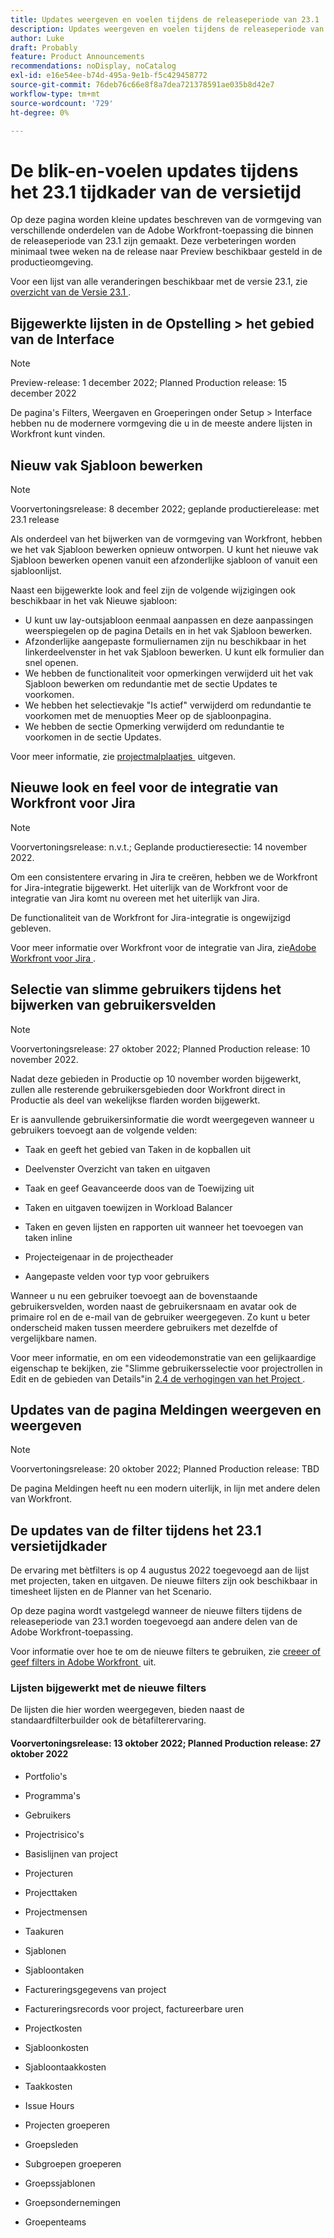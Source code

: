 ```yaml
---
title: Updates weergeven en voelen tijdens de releaseperiode van 23.1
description: Updates weergeven en voelen tijdens de releaseperiode van 23.1
author: Luke
draft: Probably
feature: Product Announcements
recommendations: noDisplay, noCatalog
exl-id: e16e54ee-b74d-495a-9e1b-f5c429458772
source-git-commit: 76deb76c66e8f8a7dea721378591ae035b8d42e7
workflow-type: tm+mt
source-wordcount: '729'
ht-degree: 0%

---
```


# De blik-en-voelen updates tijdens het 23.1 tijdkader van de versietijd

Op deze pagina worden kleine updates beschreven van de vormgeving van verschillende onderdelen van de Adobe Workfront-toepassing die binnen de releaseperiode van 23.1 zijn gemaakt. Deze verbeteringen worden minimaal twee weken na de release naar Preview beschikbaar gesteld in de productieomgeving.

Voor een lijst van alle veranderingen beschikbaar met de versie 23.1, zie [&#x200B; overzicht van de Versie 23.1 &#x200B;](/help/quicksilver/product-announcements/product-releases/23.1-release-activity/23-1-release-overview.md).

## Bijgewerkte lijsten in de Opstelling > het gebied van de Interface

>[!NOTE]
>
>Preview-release: 1 december 2022; Planned Production release: 15 december 2022

De pagina&#39;s Filters, Weergaven en Groeperingen onder Setup > Interface hebben nu de modernere vormgeving die u in de meeste andere lijsten in Workfront kunt vinden.

## Nieuw vak Sjabloon bewerken

>[!NOTE]
>
>Voorvertoningsrelease: 8 december 2022; geplande productierelease: met 23.1 release

Als onderdeel van het bijwerken van de vormgeving van Workfront, hebben we het vak Sjabloon bewerken opnieuw ontworpen. U kunt het nieuwe vak Sjabloon bewerken openen vanuit een afzonderlijke sjabloon of vanuit een sjabloonlijst.

Naast een bijgewerkte look and feel zijn de volgende wijzigingen ook beschikbaar in het vak Nieuwe sjabloon:

* U kunt uw lay-outsjabloon eenmaal aanpassen en deze aanpassingen weerspiegelen op de pagina Details en in het vak Sjabloon bewerken.
* Afzonderlijke aangepaste formuliernamen zijn nu beschikbaar in het linkerdeelvenster in het vak Sjabloon bewerken. U kunt elk formulier dan snel openen.
* We hebben de functionaliteit voor opmerkingen verwijderd uit het vak Sjabloon bewerken om redundantie met de sectie Updates te voorkomen.
* We hebben het selectievakje &quot;Is actief&quot; verwijderd om redundantie te voorkomen met de menuopties Meer op de sjabloonpagina.
* We hebben de sectie Opmerking verwijderd om redundantie te voorkomen in de sectie Updates.

Voor meer informatie, zie [&#x200B; projectmalplaatjes &#x200B;](/help/quicksilver/manage-work/projects/create-and-manage-templates/edit-templates.md) uitgeven.

## Nieuwe look en feel voor de integratie van Workfront voor Jira

>[!NOTE]
>
>Voorvertoningsrelease: n.v.t.; Geplande productieresectie: 14 november 2022.

Om een consistentere ervaring in Jira te creëren, hebben we de Workfront for Jira-integratie bijgewerkt. Het uiterlijk van de Workfront voor de integratie van Jira komt nu overeen met het uiterlijk van Jira.

De functionaliteit van de Workfront for Jira-integratie is ongewijzigd gebleven.

Voor meer informatie over Workfront voor de integratie van Jira, zie [&#x200B; Adobe Workfront voor Jira &#x200B;](/help/quicksilver/workfront-integrations-and-apps/use-workfront-with-jira/workfront-for-jira.md).

## Selectie van slimme gebruikers tijdens het bijwerken van gebruikersvelden

>[!NOTE]
>
>Voorvertoningsrelease: 27 oktober 2022; Planned Production release: 10 november 2022.
>
>Nadat deze gebieden in Productie op 10 november worden bijgewerkt, zullen alle resterende gebruikersgebieden door Workfront direct in Productie als deel van wekelijkse flarden worden bijgewerkt.

Er is aanvullende gebruikersinformatie die wordt weergegeven wanneer u gebruikers toevoegt aan de volgende velden:

* Taak en geeft het gebied van Taken in de kopballen uit

* Deelvenster Overzicht van taken en uitgaven

* Taak en geef Geavanceerde doos van de Toewijzing uit

* Taken en uitgaven toewijzen in Workload Balancer

* Taken en geven lijsten en rapporten uit wanneer het toevoegen van taken inline

* Projecteigenaar in de projectheader

* Aangepaste velden voor typ voor gebruikers

Wanneer u nu een gebruiker toevoegt aan de bovenstaande gebruikersvelden, worden naast de gebruikersnaam en avatar ook de primaire rol en de e-mail van de gebruiker weergegeven. Zo kunt u beter onderscheid maken tussen meerdere gebruikers met dezelfde of vergelijkbare namen.

Voor meer informatie, en om een videodemonstratie van een gelijkaardige eigenschap te bekijken, zie &quot;Slimme gebruikersselectie voor projectrollen in Edit en de gebieden van Details&quot;in [&#x200B; 2.4 de verhogingen van het Project &#x200B;](/help/quicksilver/product-announcements/product-releases/22.4-release-activity/22-4-project-enhancements.md).

## Updates van de pagina Meldingen weergeven en weergeven

>[!NOTE]
>
>Voorvertoningsrelease: 20 oktober 2022; Planned Production release: TBD <!-- Phased rollout beginning on November 3, with availability for all customers by November 17, 2022. -->

De pagina Meldingen heeft nu een modern uiterlijk, in lijn met andere delen van Workfront.

## De updates van de filter tijdens het 23.1 versietijdkader

De ervaring met bètfilters is op 4 augustus 2022 toegevoegd aan de lijst met projecten, taken en uitgaven. De nieuwe filters zijn ook beschikbaar in timesheet lijsten en de Planner van het Scenario.

Op deze pagina wordt vastgelegd wanneer de nieuwe filters tijdens de releaseperiode van 23.1 worden toegevoegd aan andere delen van de Adobe Workfront-toepassing.

Voor informatie over hoe te om de nieuwe filters te gebruiken, zie [&#x200B; creeer of geef filters in Adobe Workfront &#x200B;](/help/quicksilver/reports-and-dashboards/reports/reporting-elements/create-filters.md) uit.

### Lijsten bijgewerkt met de nieuwe filters

De lijsten die hier worden weergegeven, bieden naast de standaardfilterbuilder ook de bètafilterervaring.

#### Voorvertoningsrelease: 13 oktober 2022; Planned Production release: 27 oktober 2022

* Portfolio&#39;s

* Programma&#39;s

* Gebruikers

* Projectrisico&#39;s

* Basislijnen van project

* Projecturen

* Projecttaken

* Projectmensen

* Taakuren

* Sjablonen

* Sjabloontaken

* Factureringsgegevens van project

* Factureringsrecords voor project, factureerbare uren

* Projectkosten

* Sjabloonkosten

* Sjabloontaakkosten

* Taakkosten

* Issue Hours

* Projecten groeperen

* Groepsleden

* Subgroepen groeperen

* Groepssjablonen

* Groepsondernemingen

* Groepenteams
